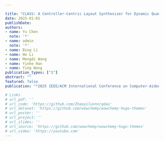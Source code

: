```yaml
---

title: "CLASS: A Controller-Centric Layout Synthesizer for Dynamic Quantum Circuits"
date: 2025-01-01
publishDate: 
authors:
- name: Yu Chen
  note: '*'
- name: admin
  note: '*'
- name: Bing Li
- name: He Li
- name: Mengdi Wang
- name: Yinhe Han
- name: Ying Wang
publication_types: ["1"]
abstract: ""
featured: false
publication: "*2025 IEEE/ACM International Conference on Computer-Aided Design (ICCAD). Acceptance Ratio: 24.7%*"

# Links
# url_pdf: ''
# url_code: 'https://github.com/Zhaoyilunnn/qdao'
# url_dataset: 'https://github.com/wowchemy/wowchemy-hugo-themes'
# url_poster: ''
# url_project: ''
# url_slides: ''
# url_source: 'https://github.com/wowchemy/wowchemy-hugo-themes'
# url_video: 'https://youtube.com'
---
```


